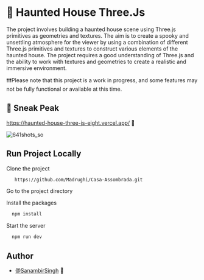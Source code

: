 
# 👻 Haunted House Three.Js

The project involves building a haunted house scene using Three.js primitives as geometries and textures. The aim is to create a spooky and unsettling atmosphere for the viewer by using a combination of different Three.js primitives and textures to construct various elements of the haunted house. The project requires a good understanding of Three.js and the ability to work with textures and geometries to create a realistic and immersive environment.

❗️❗️❗️Please note that this project is a work in progress, and some features may not be fully functional or available at this time.
## 👀 Sneak Peak

https://haunted-house-three-js-eight.vercel.app/ 🚀

![641shots_so](https://github.com/Singh233/Haunted-House-ThreeJs/assets/37498067/68c4f302-0076-4bca-b62d-767601fc189f)

## Run Project Locally

Clone the project

```bash
   https://github.com/Madrughi/Casa-Assombrada.git
```

Go to the project directory

Install the packages

```bash
  npm install
```

Start the server

```bash
  npm run dev
```

## Author

- [@SanambirSingh](https://github.com/Singh233) 🤗

